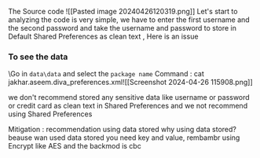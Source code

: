 
The Source code
![[Pasted image 20240426120319.png]]
Let's start to  analyzing the code is very simple, we have to enter the first username and the second password and take the username and password to store in Default Shared Preferences as clean text , Here is an issue

### To see the data
\Go in `data\data` and select the `package name` 
Command : cat jakhar.aseem.diva_preferences.xml![[Screenshot 2024-04-26 115908.png]]

we don't recommend stored any sensitive data like username or password or credit card as clean text in Shared Preferences and we not recommend using Shared Preferences


Mitigation : recommendation using data stored
why using data stored?
beause wan used data stored you need key and value, rembambr using Encrypt like AES and the backmod is cbc